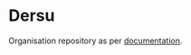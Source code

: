 # Dersu

Organisation repository as per [documentation](https://docs.github.com/en/organizations/collaborating-with-groups-in-organizations/customizing-your-organizations-profile).
